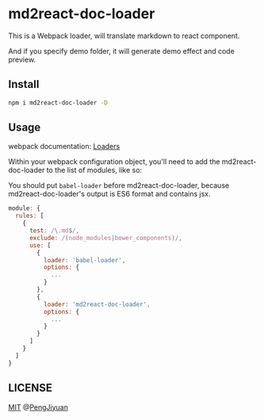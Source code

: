 # md2react-doc-loader

This is a Webpack loader, will translate markdown to react component.

And if you specify demo folder, it will generate demo effect and code preview.

## Install

```bash
npm i md2react-doc-loader -D
```

## Usage

webpack documentation: [Loaders](https://webpack.js.org/loaders/)

Within your webpack configuration object, you'll need to add the md2react-doc-loader to the list of modules, like so:

You should put `babel-loader` before md2react-doc-loader, because md2react-doc-loader's output is ES6 format and contains jsx.

```js
module: {
  rules: [
    {
      test: /\.md$/,
      exclude: /(node_modules|bower_components)/,
      use: [
        {
          loader: 'babel-loader',
          options: {
            ...
          }
        },
        {
          loader: 'md2react-doc-loader',
          options: {
            ...
          }
        }
      ]
    }
  ]
}
```

## LICENSE

[MIT](./LICENSE) @[PengJiyuan](https://github.com/PengJiyuan)
